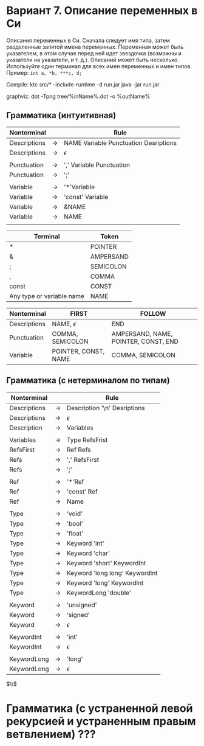# Вариант 7. Описание переменных в Си

Описания переменных в Си. Сначала следует имя типа, затем разделенные запятой имена переменных. Переменная может быть указателем,
в этом случае перед ней идет звездочка (возможны и указатели на указатели, и т. д.). Описаний может быть несколько.
Используйте один терминал для всех имен переменных и имен типов.\
Пример: `int a, *b, ***c, d;`

Compile:
ktc src/* -include-runtime -d run.jar
java -jar run.jar

graphviz:
dot -Tpng tree/%inName%.dot -o %outName%


## Грамматика (интуитивная)
|Nonterminal| |Rule|
|-|-|-|
| Descriptions | $\rightarrow$ | NAME Variable Punctuation Desriptions |
| Descriptions | $\rightarrow$ | $\epsilon$ |
| | | |
| Punctuation | $\rightarrow$ | ',' Variable Punctuation |
| Punctuation | $\rightarrow$ | ';' |
| | | |
| Variable | $\rightarrow$ | '*'Variable |
| Variable | $\rightarrow$ | 'const' Variable |
| Variable | $\rightarrow$ | &NAME |
| Variable | $\rightarrow$ | NAME |
| | | |

|Terminal | Token|
| - | - |
| * | POINTER |
| & | AMPERSAND |
| ; | SEMICOLON | 
| , | COMMA |
| const | CONST |
| Any type or variable name | NAME |

| Nonterminal | FIRST | FOLLOW |
|-|-|-|
|Descriptions | NAME, $\epsilon$| END |
|Punctuation  | COMMA, SEMICOLON | AMPERSAND, NAME, POINTER, CONST, END |
|Variable     | POINTER, CONST, NAME | COMMA, SEMICOLON  |

## Грамматика (с нетерминалом по типам)

|Nonterminal| |Rule|
|-|-|-|
| Descriptions | $\rightarrow$ | Description '\n' Desriptions |
| Descriptions | $\rightarrow$ | $\epsilon$ |
| Description | $\rightarrow$ | Variables |
| | | |
| Variables | $\rightarrow$ | Type RefsFrist |
| RefsFirst | $\rightarrow$ | Ref Refs
| Refs | $\rightarrow$ | ',' RefsFirst|
| Refs | $\rightarrow$ | ';' |
| | | |
| Ref | $\rightarrow$ | '*'Ref |
| Ref | $\rightarrow$ | 'const' Ref |
| Ref | $\rightarrow$ | Name | 
| | | |
| Type | $\rightarrow$ | 'void' |
| Type | $\rightarrow$ | 'bool' |
| Type | $\rightarrow$ | 'float' |
| Type | $\rightarrow$ | Keyword 'int' |
| Type | $\rightarrow$ | Keyword 'char' |
| Type | $\rightarrow$ | Keyword 'short'  KeywordInt |
| Type | $\rightarrow$ | Keyword 'long long' KeywordInt |
| Type | $\rightarrow$ | Keyword 'long' KeywordInt |
| Type | $\rightarrow$ | KeywordLong 'double' |
| | | |
|Keyword| $\rightarrow$ | 'unsigned' |
|Keyword| $\rightarrow$ | 'signed' |
|Keyword| $\rightarrow$ | $\epsilon$ |
||||
| KeywordInt | $\rightarrow$ | 'int' |
| KeywordInt | $\rightarrow$ | $\epsilon$ |
||||
|KeywordLong|$\rightarrow$| 'long' |
|KeywordLong|$\rightarrow$| $\epsilon$ |
$\\$

# Грамматика (с устраненной левой рекурсией и устраненным правым ветвлением) ???

